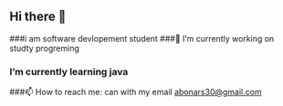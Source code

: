 ## Hi there 👋
###i am  software devlopement student
###🔭 I’m currently working on studty progreming
### I’m currently learning java 
###📫 How to reach me:  can with my email
abonars30@gmail.com
<!--
#### i am  software devlopement student

Here are some ideas to get you started:

- ####🔭 I’m currently working on studty progreming
- #### I’m currently learning egypt
- 👯 I’m looking to collaborate 
- 🤔 I’m looking for help with ...
- 💬 Ask me about ...
- ####📫 How to reach me: with my email
abonars30@gmail.com
- 😄 Pronouns: ...
- ⚡ Fun fact: ...
-->
